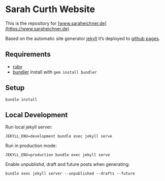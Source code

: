# Sarah Curth Website

This is the repository for [www.saraheichner.de](https://www.saraheichner.de)

Based on the automatic site generator [jekyll](https://jekyllrb.com) it’s deployed to [github pages](https://pages.github.com/).

## Requirements

* [ruby](https://www.ruby-lang.org)
* [bundler](http://bundler.io/) install with `gem install bundler`

## Setup

    bundle install

## Local Development

Run local jekyll server:

    JEKYLL_ENV=development bundle exec jekyll serve

Run in production mode:

    JEKYLL_ENV=production bundle exec jekyll serve

Enable unpublishd, draft and future posts when generating:

    bundle exec jekyll server --unpublished --drafts --future
